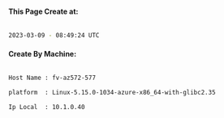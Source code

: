 
   
#### This Page Create at:

```bash

2023-03-09 - 08:49:24 UTC

```

#### Create By Machine:

```bash

Host Name : fv-az572-577

platform  : Linux-5.15.0-1034-azure-x86_64-with-glibc2.35

Ip Local  : 10.1.0.40

```

